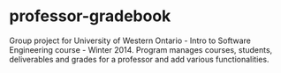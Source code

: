 professor-gradebook
===================

Group project for University of Western Ontario - Intro to Software Engineering course - Winter 2014. Program manages courses, students, deliverables and grades for a professor and add various functionalities.
